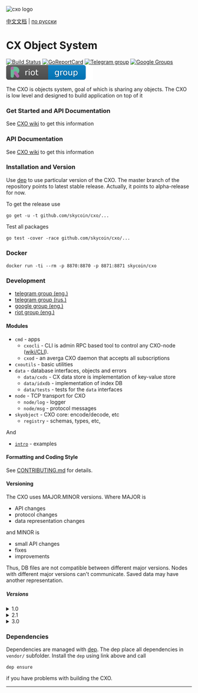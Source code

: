 ![cxo logo](https://user-images.githubusercontent.com/26845312/32426759-2a7c367c-c282-11e7-87bc-9f0a936046af.png)


[中文文档](./README-CN.md) |
[по русски](./README-RU.md)


CX Object System
================

[![Build Status](https://travis-ci.org/skycoin/cxo.svg)](https://travis-ci.org/skycoin/cxo)
[![GoReportCard](https://goreportcard.com/badge/skycoin/cxo)](https://goreportcard.com/report/skycoin/cxo)
[![Telegram group](telegram-group.svg)](https://t.me/joinchat/B_ax-A6oCR9eQuAPiJtvaw)
[![Google Groups](https://img.shields.io/badge/google%20groups-skycoincxo-blue.svg)](https://groups.google.com/forum/#!forum/skycoincxo)
[![Riot group](riot-group.svg)](https://riot.im/app/#/room/#cxo:matrix.org)


The CXO is objects system, goal of which is sharing any objects. The CXO
is low level and designed to build application on top of it

### Get Started and API Documentation

See [CXO wiki](https://github.com/skycoin/cxo/wiki/Get-Started) to get this information

### API Documentation

See [CXO wiki](https://github.com/skycoin/cxo/wiki) to get this information

### Installation and Version

Use [dep](https://github.com/golang/dep) to use particular version of the
CXO. The master branch of the repository points to latest stable release.
Actually, it points to alpha-release for now.

To get the release use
```
go get -u -t github.com/skycoin/cxo/...
```
Test all packages
```
go test -cover -race github.com/skycoin/cxo/...
```

### Docker

```
docker run -ti --rm -p 8870:8870 -p 8871:8871 skycoin/cxo
```


### Development

- [telegram group (eng.)](https://t.me/joinchat/B_ax-A6oCR9eQuAPiJtvaw)
- [telegram group (rus.)](https://t.me/joinchat/EUlzX0a5byZxH5MdnAOLLA)
- [google group (eng.)](https://groups.google.com/forum/#!forum/skycoincxo)
- [riot group (eng.)](https://riot.im/app/#/room/#cxo:matrix.org)

#### Modules

- `cmd` - apps
  - `cxocli` - CLI is admin RPC based tool to control any CXO-node
    ([wiki/CLI](https://github.com/skycoin/cxo/wiki/CLI)).
  - `cxod` - an averga CXO daemon that accepts all subscriptions
- `cxoutils` - basic utilities
- `data` - database interfaces, objects and errors
  - `data/cxds` - CX data store is implementation of key-value store
  - `data/idxdb` - implementation of index DB
  - `data/tests` - tests for the `data` interfaces
- `node` - TCP transport for CXO
  - `node/log` - logger
  - `node/msg` - protocol messages
- `skyobject` - CXO core: encode/decode, etc
  - `registry` - schemas, types, etc,

And

- [`intro`](./intro) - examples


#### Formatting and Coding Style

See [CONTRIBUTING.md](CONTRIBUTING.md) for details.

#### Versioning

The CXO uses MAJOR.MINOR versions. Where MAJOR is
- API changes
- protocol changes
- data representation changes

and MINOR is
- small API changes
- fixes
- improvements

Thus, DB files are not compatible between different major versions. Nodes
with different major versions can't communicate. Saved data may have another
representation.

##### Versions

<!-- 1.0 -->

<details>
<summary>1.0</summary>

not defined

</details>

<!-- 2.1 -->

<details>
<summary>2.1</summary>

- git tag: `v2.1`
- commit: `d4e4ab573c438a965588a651ee1b76b8acbb3724`

Gopkg.toml

```toml
[[constraint]]
name = "github.com/skycoin/cxo"
revision = "d4e4ab573c438a965588a651ee1b76b8acbb3724"
```

or

```toml
[[constraint]]
name = "github.com/skycoin/cxo"
version = "v2.1"
```

</details>

<!-- 3.0 -->

<details>
<summary>3.0</summary>

- git tag: `v3.0`
- commit: `8bc2f995634cd46d1266e2120795b04b025e0d62`

Gopkg.toml

```toml
[[constraint]]
name = "github.com/skycoin/cxo"
revision = "8bc2f995634cd46d1266e2120795b04b025e0d62"
```

or

```toml
[[constraint]]
name = "github.com/skycoin/cxo"
version = "v3.0"
```

</details>

### Dependencies

Dependencies are managed with [dep](https://golang.github.io/dep/). The dep
place all dependencies in `vendor/` subfolder. Install the `dep` using link
above and call

```
dep ensure
```

if you have problems with building the CXO.

---
